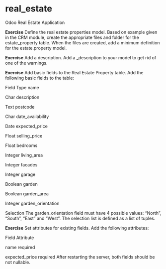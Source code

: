 # real_estate
Odoo Real Estate Application 

**Exercise**
Define the real estate properties model.
Based on example given in the CRM module, create the appropriate files and folder for the estate_property table.
When the files are created, add a minimum definition for the estate.property model.

**Exercise**
Add a description.
Add a _description to your model to get rid of one of the warnings.

**Exercise**
Add basic fields to the Real Estate Property table.
Add the following basic fields to the table:

Field Type              name

Char                    description

Text                    postcode

Char                    date_availability

Date                    expected_price

Float                   selling_price

Float                   bedrooms

Integer                 living_area

Integer                 facades

Integer                 garage

Boolean                 garden

Boolean                 garden_area

Integer                 garden_orientation

Selection               The garden_orientation field must have 4 possible values: “North”, “South”, “East” and “West”. 
                        The selection list is defined as a list of tuples.



**Exercise**
Set attributes for existing fields.
Add the following attributes:

Field                       Attribute

name                        required

expected_price              required
After restarting the server, both fields should be not nullable.